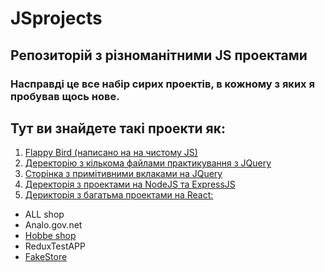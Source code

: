 # JSprojects
## Репозиторій з різноманітними JS проектами 
### Насправді це все набір сирих проектів, в кожному з яких я пробував щось нове.

## Тут ви знайдете такі проекти як:
1. [Flappy Bird (написано на на чистому JS)](./Flappy4JS)
2. [Деректорію з кількома файлами практикування з JQuery](./Jqerypractis)
3. [Сторінка з примітивними вклаками на JQuery](./Jquerysite)
4. [Деректорія з проектами на NodeJS та ExpressJS](./nodejs/express)
5. [Дерикторія з багатьма проектами на React:](.//React)
- ALL shop
- Analo.gov.net
- [Hobbe shop](https://js-projects-ten.vercel.app/)
- ReduxTestAPP
- [FakeStore](https://vercel.com/bsenichak/apishop)
